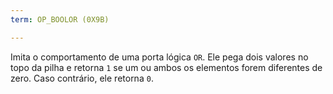 ```yaml
---
term: OP_BOOLOR (0X9B)

---
```

Imita o comportamento de uma porta lógica `OR`. Ele pega dois valores no topo da pilha e retorna `1` se um ou ambos os elementos forem diferentes de zero. Caso contrário, ele retorna `0`.